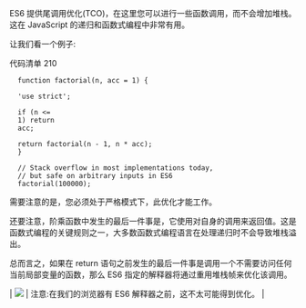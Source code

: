 ES6 提供尾调用优化(TCO)，在这里您可以进行一些函数调用，而不会增加堆栈。这在 JavaScript 的递归和函数式编程中非常有用。

让我们看一个例子:

代码清单 210

```
  function factorial(n, acc = 1) {

  'use strict';

  if (n <=
  1) return
  acc;

  return factorial(n - 1, n * acc);
  }

  // Stack overflow in most implementations today,
  // but safe on arbitrary inputs in ES6
  factorial(100000);

```

需要注意的是，您必须处于严格模式下，此优化才能工作。

还要注意，阶乘函数中发生的最后一件事是，它使用对自身的调用来返回值。这是函数式编程的关键规则之一，大多数函数式编程语言在处理递归时不会导致堆栈溢出。

总而言之，如果在 return 语句之前发生的最后一件事是调用一个不需要访问任何当前局部变量的函数，那么 ES6 指定的解释器将通过重用堆栈帧来优化该调用。

| ![](../images/00003.gif) | 注意:在我们的浏览器有 ES6 解释器之前，这不太可能得到优化。 |